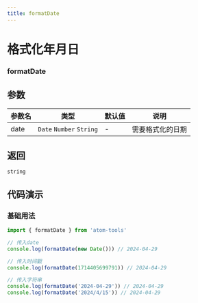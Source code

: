 ```yaml
---
title: formatDate
---
```


# 格式化年月日

### formatDate


## 参数

| 参数名 | 类型 | 默认值 | 说明 |
| --- | --- | --- | --- |
| date | `Date`  `Number` `String` | - | 需要格式化的日期 |

## 返回

`string` 

## 代码演示

### 基础用法

```js
import { formatDate } from 'atom-tools'

// 传入date
console.log(formatDate(new Date())) // 2024-04-29

// 传入时间戳
console.log(formatDate(1714405699791)) // 2024-04-29

// 传入字符串
console.log(formatDate('2024-04-29')) // 2024-04-29
console.log(formatDate('2024/4/15')) // 2024-04-29
```
